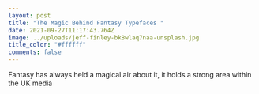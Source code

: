 ```yaml
---
layout: post
title: "The Magic Behind Fantasy Typefaces "
date: 2021-09-27T11:17:43.764Z
image: ../uploads/jeff-finley-bk8wlaq7naa-unsplash.jpg
title_color: "#ffffff"
comments: false
---
```

Fantasy has always held a magical air about it, it holds a strong area within the UK media
